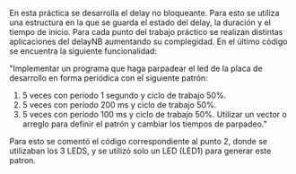 En esta práctica se desarrolla el delay no bloqueante.
Para esto se utiliza una estructura en la que se guarda el estado del delay, la duración y el tiempo de inicio.
Para cada punto del trabajo práctico se realizan distintas aplicaciones del delayNB aumentando su complegidad.
En el último código se encuentra la siguiente funcionalidad:

"Implementar un programa que haga parpadear el led de la placa de desarrollo en forma periódica con el siguiente patrón:
1. 5 veces con período 1 segundo y ciclo de trabajo 50%.
2. 5 veces con período 200 ms y ciclo de trabajo 50%.
3. 5 veces con período 100 ms y ciclo de trabajo 50%.
Utilizar un vector o arreglo para definir el patrón y cambiar los tiempos de parpadeo."

Para esto se comentó el código correspondiente al punto 2, donde se utilizaban los 3 LEDS, y se utilizó solo un LED (LED1) para generar este patron.

